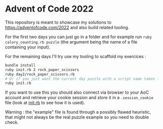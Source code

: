 # Advent of Code 2022

This repository is meant to showcase my solutions to https://adventofcode.com/2022 and also build related tooling.

For the first two days you can just go in a folder and for example run `ruby calory_counting.rb puzzle` (the argument being the name of a file containing your input).

For the remaining days I'll try use my tooling to scaffold my exercices :

```bash
bundle install
ruby init.rb 2 rock_paper_scissors
ruby day2/rock_paper_scissors.rb
# Or if you just want the current day puzzle with a script name taken from puzzle name :
ruby init.rb
```

If you want to use this you should also connect via browser to your AoC account and retrieve your cookie session and store it in a `.session_cookie` file (look at [init.rb](init.rb) to see how it is used).

Warning : the "example" file is found through a possibly flawed heuristic, that might not always be the real puzzle example so you need to double check.
